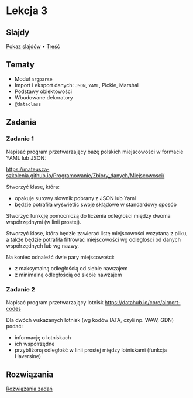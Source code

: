 # Lekcja 3

## Slajdy

[Pokaz slajdów](Slajdy.html) • [Treść](Slajdy.md)

## Tematy

- Moduł `argparse`
- Import i eksport danych: `JSON`, `YAML`, Pickle, Marshal
- Podstawy obiektowości
- Wbudowane dekoratory
- `@dataclass`

## Zadania

### Zadanie 1

Napisać program przetwarzający bazę polskich miejscowości w formacie YAML lub JSON:

https://mateusza-szkolenia.github.io/Programowanie/Zbiory_danych/Miejscowosci/

Stworzyć klasę, która:
- opakuje surowy słownik pobrany z JSON lub Yaml
- będzie potrafiła wyświetlić swoje skłądowe w standardowy sposób

Stworzyć funkcję pomocniczą do liczenia odległości między dwoma współrzędnymi (w linii prostej).

Stworzyć klasę, która będzie zawierać listę miejscowości wczytaną z pliku,
a także będzie potrafiła filtrować miejscowości wg odległości od danych współrzędnych lub wg nazwy.

Na koniec odnaleźć dwie pary miejscowości:
- z maksymalną odległością od siebie nawzajem
- z minimalną odległością od siebie nawzajem

### Zadanie 2

Napisać program przetwarzający lotnisk <https://datahub.io/core/airport-codes>

Dla dwóch wskazanych lotnisk (wg kodów IATA, czyli np. WAW, GDN) podać:
- informację o lotniskach
- ich współrzędne
- przybliżoną odległość w linii prostej między lotniskami (funkcja Haversine)



## Rozwiązania

[Rozwiązania zadań](Rozwiazania.md)